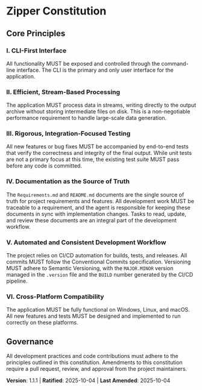 <!--
Sync Impact Report:
- Version change: 1.1.0 → 1.1.1
- Modified principles: III. Rigorous, Integration-Focused Testing
- Added sections: None
- Removed sections: None
- Templates requiring updates:
  - ✅ .specify/templates/plan-template.md
- Follow-up TODOs: None
-->

# Zipper Constitution

## Core Principles

### I. CLI-First Interface
All functionality MUST be exposed and controlled through the command-line interface. The CLI is the primary and only user interface for the application.

### II. Efficient, Stream-Based Processing
The application MUST process data in streams, writing directly to the output archive without storing intermediate files on disk. This is a non-negotiable performance requirement to handle large-scale data generation.

### III. Rigorous, Integration-Focused Testing
All new features or bug fixes MUST be accompanied by end-to-end tests that verify the correctness and integrity of the final output. While unit tests are not a primary focus at this time, the existing test suite MUST pass before any code is committed.

### IV. Documentation as the Source of Truth
The `Requirements.md` and `README.md` documents are the single source of truth for project requirements and features. All development work MUST be traceable to a requirement, and the agent is responsible for keeping these documents in sync with implementation changes. Tasks to read, update, and review these documents are an integral part of the development workflow.

### V. Automated and Consistent Development Workflow
The project relies on CI/CD automation for builds, tests, and releases. All commits MUST follow the Conventional Commits specification. Versioning MUST adhere to Semantic Versioning, with the `MAJOR.MINOR` version managed in the `.version` file and the `BUILD` number generated by the CI/CD pipeline.

### VI. Cross-Platform Compatibility
The application MUST be fully functional on Windows, Linux, and macOS. All new features and tests MUST be designed and implemented to run correctly on these platforms.

## Governance

All development practices and code contributions must adhere to the principles outlined in this constitution. Amendments to this constitution require a pull request, review, and approval from the project maintainers.

**Version**: 1.1.1 | **Ratified**: 2025-10-04 | **Last Amended**: 2025-10-04
